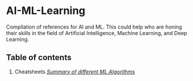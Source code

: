 # AI-ML-Learning
Compilation of references for AI and ML. This could help who are honing their skills in the field of Artificial Intelligence, Machine Learning, and Deep Learning.

## Table of contents

1. Cheatsheets
  *[Summary of different ML Algorithms](https://github.com/akagrawal2k17/AI-ML-Learning/blob/master/Cheatsheets/Machine%20Learning%20Cheatsheet.pdf)*
